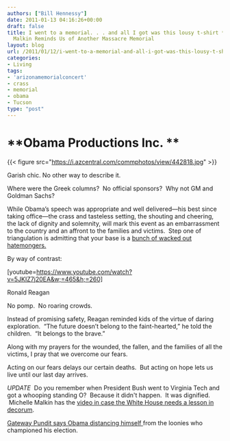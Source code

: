 ```yaml
---
authors: ["Bill Hennessy"]
date: 2011-01-13 04:16:26+00:00
draft: false
title: I went to a memorial. . . and all I got was this lousy t-shirt *UPDATE* Michelle
  Malkin Reminds Us of Another Massacre Memorial
layout: blog
url: /2011/01/12/i-went-to-a-memorial-and-all-i-got-was-this-lousy-t-shirt/
categories:
- Living
tags:
- 'arizonamemorialconcert'
- crass
- memorial
- obama
- Tucson
type: "post"
---
```


# **Obama Productions Inc. **


{{< figure src="https://i.azcentral.com/commphotos/view/442818.jpg" >}}


Garish chic. No other way to describe it.

Where were the Greek columns?  No official sponsors?  Why not GM and Goldman Sachs?

While Obama’s speech was appropriate and well delivered—his best since taking office—the crass and tasteless setting, the shouting and cheering, the lack of dignity and solemnity, will mark this event as an embarrassment to the country and an affront to the families and victims.  Step one of triangulation is admitting that your base is a [bunch of wacked out hatemongers.](https://hennessysview.com/press/a-turning-tide-swamps-all-lefties/)

By way of contrast:





[youtube=https://www.youtube.com/watch?v=5JKIZ7j20EA&w;=465&h;=260]




Ronald Reagan





No pomp.  No roaring crowds.

Instead of promising safety, Reagan reminded kids of the virtue of daring exploration.  “The future doesn’t belong to the faint-hearted,” he told the children.  “It belongs to the brave.”

Along with my prayers for the wounded, the fallen, and the families of all the victims, I pray that we overcome our fears.

Acting on our fears delays our certain deaths.  But acting on hope lets us live until our last day arrives.

*UPDATE*  Do you remember when President Bush went to Virginia Tech and got a whooping standing O?  Because it didn't happen.  It was dignified.  Michelle Malkin has the [video in case the White House needs a lesson in decorum](https://michellemalkin.com/2011/01/13/video-flashback-yes-some-college-students-do-know-how-to-act-at-a-massacre-memorial/).

[Gateway Pundit says Obama distancing himself ](https://gatewaypundit.rightnetwork.com/2011/01/obama-tries-to-distance-himself-from-hateful-loons-on-left/)from the loonies who championed his election.
